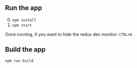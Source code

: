 


## Run the app

0. ```npm install```
0. ```npm start```

Once running, if you want to hide the redux dev monitor: ```CTRL+H```

## Build the app
```npm run build```

